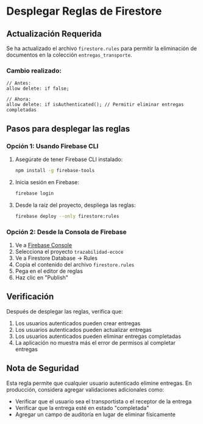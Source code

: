 # Desplegar Reglas de Firestore

## Actualización Requerida

Se ha actualizado el archivo `firestore.rules` para permitir la eliminación de documentos en la colección `entregas_transporte`.

### Cambio realizado:
```
// Antes:
allow delete: if false;

// Ahora:
allow delete: if isAuthenticated(); // Permitir eliminar entregas completadas
```

## Pasos para desplegar las reglas

### Opción 1: Usando Firebase CLI

1. Asegúrate de tener Firebase CLI instalado:
   ```bash
   npm install -g firebase-tools
   ```

2. Inicia sesión en Firebase:
   ```bash
   firebase login
   ```

3. Desde la raíz del proyecto, despliega las reglas:
   ```bash
   firebase deploy --only firestore:rules
   ```

### Opción 2: Desde la Consola de Firebase

1. Ve a [Firebase Console](https://console.firebase.google.com)
2. Selecciona el proyecto `trazabilidad-ecoce`
3. Ve a Firestore Database → Rules
4. Copia el contenido del archivo `firestore.rules`
5. Pega en el editor de reglas
6. Haz clic en "Publish"

## Verificación

Después de desplegar las reglas, verifica que:
1. Los usuarios autenticados pueden crear entregas
2. Los usuarios autenticados pueden actualizar entregas
3. Los usuarios autenticados pueden eliminar entregas completadas
4. La aplicación no muestra más el error de permisos al completar entregas

## Nota de Seguridad

Esta regla permite que cualquier usuario autenticado elimine entregas. En producción, considera agregar validaciones adicionales como:
- Verificar que el usuario sea el transportista o el receptor de la entrega
- Verificar que la entrega esté en estado "completada"
- Agregar un campo de auditoría en lugar de eliminar físicamente